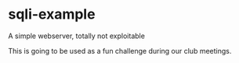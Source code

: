 # sqli-example
A simple webserver, totally not exploitable

This is going to be used as a fun challenge during our club meetings.
